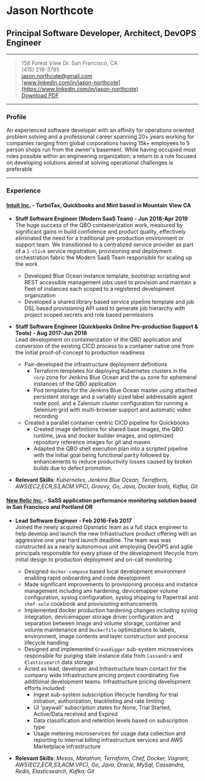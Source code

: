 # Jason Northcote

## Principal Software Developer, Architect, DevOPS Engineer

-----
> 158 Forest View Dr. San Francisco, CA  
> (415) 218-3795  
> [jason.northcote@gmail.com](jason.northcote@gmail.com)  
> [www.linkedin.com/in/jason-northcote](https://www.linkedin.com/in/jason-northcote)  
> [Download PDF](https://github.com/jnorthcote/resume/releases/download/2017-08-08/JasonNorthcote.pdf)  

------
### Profile
An experienced software developer with an affinity for operations oriented problem solving and a professional career spanning 20+ years working for companies ranging from global corporations having 15k+ employees to 5 person shops run from the owner's basement.  While having occupied most roles possible within an engineering organization, a return to a role focused on developing solutions aimed at solving operational challenges is preferable

------
### Experience

#### [Intuit Inc.](https://intuit.com/) - TurboTax, Quickbooks and Mint based in Mountain View CA

* **Staff Software Engineer (Modern SaaS Team) - Jun 2018-Apr 2019**  
The huge success of the QBO containerization work, measured by significant gains in build confidence and product quality, effectively eliminated the need for a traditional pre-production environment or support team. We transitioned to a centralized service provider as part of a `1-click` service registration, provisioning and deployment orchestration fabric the Modern SaaS Team responsible for scaling up the work  
  * Developed Blue Ocean instance template, bootstrap scripting and REST accessible management jobs used to provision and maintain a fleet of instances each scoped to a registered development organization
  * Developed a shared library based service pipeline template and job DSL based provisioning API used to generate job hierarchy with project scoped secrets and role based permissions

* **Staff Software Engineer (Quickbooks Online Pre-production Support & Tools) - Aug 2017-Jun 2018**  
Lead development on containerization of the QBO application and conversion of the existing CICD process to a container native one from the initial proof-of-concept to production readiness
  * Pair-developed the infrastructure deployment definitions
    * Terraform templates for deploying Kubernetes clusters in the `corp` zone for Jenkins Blue Ocean and the `qa` zone for ephemeral instances of the QBO application
    * Pod templates for the Jenkins Blue Ocean master using attached persistent storage and a variably sized label addressable agent node pool, and a Zalenium cluster configuration for running a Selenium grid with multi-browser support and automatic video recording
  * Created a parallel container centric CICD pipeline for Quickbooks
    * Created image definitions for shared base images, the QBO runtime, java and docker builder images, and optimized repository reference images for git and maven
    * Adapted the QBO shell execution plan into a scripted pipeline with the initial goal being functional parity followed by enhancements to reduce productivity losses caused by broken builds due to defect promotion.

* **Relevant Skills**: _Kubernetes, Jenkins Blue Ocean, Terraform, AWS(EC2,ECR,S3,ACM.VPC), Groovy, Go, Java, Docker tools, Kafka, Git_


#### [New Relic Inc.](https://newrelic.com/) - SaSS application performance monitoring solution based in San Francisco and Portland OR

* **Lead Software Engineer - Feb 2016-Feb 2017**  
Joined the newly acquired Opsmatic team as a full stack engineer to help develop and launch the new Infrastructure product offering with an aggressive one year hard launch deadline.  The team was was constructed as a nearly autonomous unit employing DevOPS and agile principals responsible for every phase of the development lifecycle from initial design to production deployment and on-call monitoring.  
  * Designed `docker-compose` based local development environment enabling rapid onboarding and code development
  * Made significant improvements to provisioning process and instance management including ami hardening, devicemapper volume configuration, syslog configuration, syslog shipping to Papertrail and `chef-solo` cookbook and provisioning enhancements
  * Implemented docker production hardening changes including syslog integration, devicemapper storage driver configuration and separation between image and volume storage, container and volume maintenance and `Dockerfile` optimizations to labels, environment, image contents and layer construction and process lifecycle handling
  * Designed and implemented `Gravedigger` sub-system microservices responsible for purging stale instance data from `Cassandra` and `Elasticsearch` data storage
  * Acted as lead, developer and Infrastructure team contact for the company wide Infrastructure pricing project coordinating five additional development teams.  Infrastructure pricing development efforts included:
    * Ingest sub-system subscription lifecycle handling for trial initiation, authorization, blacklisting and rate limiting
    * UI 'paywall' subscription states for None, Trial Started, Active/Data received and Expired
    * Data classification and retention levels based on subscription type
    * Usage metering microservices for usage data collection and reporting to internal billing infrastructure services and AWS Marketplace infrastructure

* **Relevant Skills**: _Mesos, Marathon, Terraform, Chef, Docker, Vagrant, AWS(EC2,ECR,S3,ACM.VPC), Go, Java, Oracle, MySql, Cassandra, Redis, Elasticsearch, Kafka, Git_
